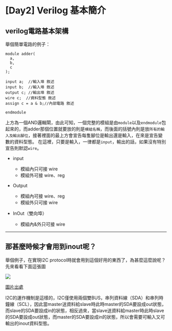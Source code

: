 # [Day2] Verilog 基本簡介
## verilog電路基本架構
舉個簡單電路的例子：
```
module adder(
  a, 
  b, 
  c
);

input a;  //輸入埠 敘述
input b;  //輸入埠 敘述
output c; //輸出埠 敘述
wire c;  //資料型態 敘述
assign c = a & b;//內部電路 敘述

endmodule
```
上方為一個AND邏輯閘，由此可知，一個完整的模組是由`module`以及`endmodule`包起來的，而adder那個位置就要放的則是`模組名稱`，而後面的括號內則是放`所有的輸入及輸出腳位`，接著裡面的最上方會宣告每隻腳位是輸出還是輸入，在來是宣告變數的資料型態。
在這裡，只要是輸入，一律都是`input`，輸出的話，如果沒有特別宣告則默認`wire`。

- input
  - 模組內只可接 wire
  - 模組外可接   wire、reg

- Output
  - 模組內可接   wire、reg
  - 模組外只可接 wire

- InOut（雙向埠）
  - 模組內&外只可接 wire

---

## 那甚麼時候才會用到inout呢？
舉個例子，在實現I2C protocol時就會用到這個好用的東西了，為甚麼這麼說呢？先來看看下面這張圖

![](https://i.imgur.com/4Ls8rP4.jpg)

[圖片出處](https://china.cypress.com/documentation/application-notes/an50987-getting-started-i2c-psoc-1)

I2C的運作機制是這樣的，I2C僅使用兩個雙BUS，串列資料線（SDA）和串列時鐘線（SCL），因此當master送資料給slave時此時master的SDA要設成out狀態，而slave的SDA要設成in的狀態，相反過來，當slave送資料給master時此時slave的SDA要設成out狀態，而master的SDA要設成in的狀態，所以會需要可輸入又可輸出的inout資料型態。
